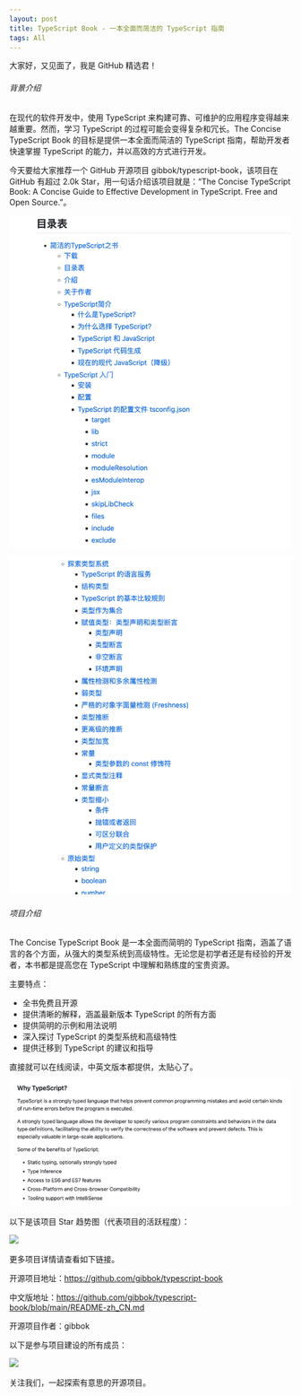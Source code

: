 ```yaml
---
layout: post
title: TypeScript Book - 一本全面而简洁的 TypeScript 指南
tags: All
---
```


大家好，又见面了，我是 GitHub 精选君！

###### 背景介绍

在现代的软件开发中，使用 TypeScript 来构建可靠、可维护的应用程序变得越来越重要。然而，学习 TypeScript 的过程可能会变得复杂和冗长。The Concise TypeScript Book 的目标是提供一本全面而简洁的 TypeScript 指南，帮助开发者快速掌握 TypeScript 的能力，并以高效的方式进行开发。

今天要给大家推荐一个 GitHub 开源项目 gibbok/typescript-book，该项目在 GitHub 有超过 2.0k Star，用一句话介绍该项目就是：“The Concise TypeScript Book: A Concise Guide to Effective Development in TypeScript. Free and Open Source.”。

![](https://raw.githubusercontent.com/ZhuPeng/pic/master/images/compress_image-20230814230828496.png)



![](https://raw.githubusercontent.com/ZhuPeng/pic/master/images/compress_image-20230814230846825.png)

###### 项目介绍

The Concise TypeScript Book 是一本全面而简明的 TypeScript 指南，涵盖了语言的各个方面，从强大的类型系统到高级特性。无论您是初学者还是有经验的开发者，本书都是提高您在 TypeScript 中理解和熟练度的宝贵资源。

主要特点：

- 全书免费且开源
- 提供清晰的解释，涵盖最新版本 TypeScript 的所有方面
- 提供简明的示例和用法说明
- 深入探讨 TypeScript 的类型系统和高级特性
- 提供迁移到 TypeScript 的建议和指导

直接就可以在线阅读，中英文版本都提供，太贴心了。

![](https://raw.githubusercontent.com/ZhuPeng/pic/master/images/compress_image-20230814230955737.png)

以下是该项目 Star 趋势图（代表项目的活跃程度）：

![](https://api.star-history.com/svg?repos=gibbok/typescript-book&type=Timeline)

更多项目详情请查看如下链接。

开源项目地址：https://github.com/gibbok/typescript-book 

中文版地址：https://github.com/gibbok/typescript-book/blob/main/README-zh_CN.md

开源项目作者：gibbok

以下是参与项目建设的所有成员：

![](https://contrib.rocks/image?repo=gibbok/typescript-book)

关注我们，一起探索有意思的开源项目。

